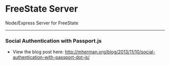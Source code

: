 # FreeState Server
Node/Express Server for FreeState

---

### Social Authentication with Passport.js

- View the blog post here: http://mherman.org/blog/2013/11/10/social-authentication-with-passport-dot-js/

